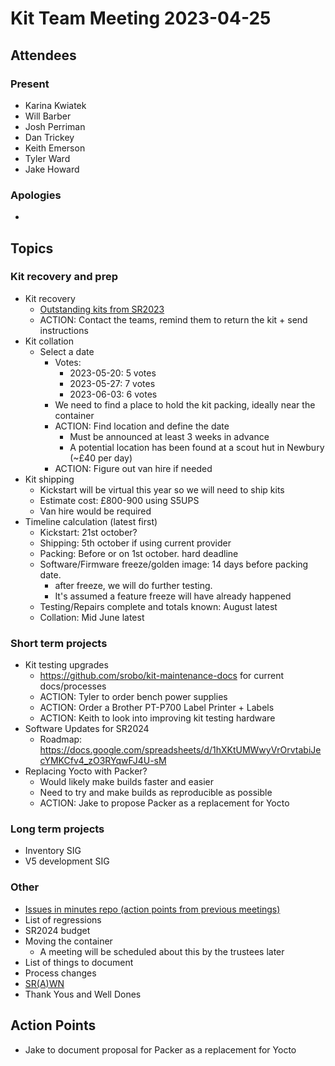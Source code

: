 # Kit Team Meeting 2023-04-25

## Attendees

### Present

- Karina Kwiatek
- Will Barber
- Josh Perriman
- Dan Trickey
- Keith Emerson
- Tyler Ward
- Jake Howard

### Apologies

-

## Topics

### Kit recovery and prep

- Kit recovery
    - [Outstanding kits from SR2023](https://github.com/srobo/kit-logistics/issues?q=is%3Aopen+is%3Aissue+label%3A%22Y%3A+SR2023%22)
    - ACTION: Contact the teams, remind them to return the kit + send instructions
- Kit collation
    - Select a date
        - Votes:
            - 2023-05-20: 5 votes
            - 2023-05-27: 7 votes
            - 2023-06-03: 6 votes
        - We need to find a place to hold the kit packing, ideally near the container
        - ACTION: Find location and define the date
            - Must be announced at least 3 weeks in advance
            - A potential location has been found at a scout hut in Newbury (~£40 per day)
        - ACTION: Figure out van hire if needed
- Kit shipping
    - Kickstart will be virtual this year so we will need to ship kits
    - Estimate cost: £800-900 using S5UPS
    - Van hire would be required
- Timeline calculation (latest first)
    - Kickstart: 21st october?
    - Shipping: 5th october if using current provider
    - Packing: Before or on 1st october. hard deadline
    - Software/Firmware freeze/golden image: 14 days before packing date.
        - after freeze, we will do further testing.
        - It's assumed a feature freeze will have already happened
    - Testing/Repairs complete and totals known: August latest
    - Collation: Mid June latest

### Short term projects

- Kit testing upgrades
    - https://github.com/srobo/kit-maintenance-docs for current docs/processes
    - ACTION: Tyler to order bench power supplies
    - ACTION: Order a Brother PT-P700 Label Printer + Labels
    - ACTION: Keith to look into improving kit testing hardware
- Software Updates for SR2024
    - Roadmap: https://docs.google.com/spreadsheets/d/1hXKtUMWwyVrOrvtabiJecYMKCfv4_zO3RYqwFJ4U-sM
- Replacing Yocto with Packer?
    - Would likely make builds faster and easier
    - Need to try and make builds as reproducible as possible
    - ACTION: Jake to propose Packer as a replacement for Yocto

### Long term projects

- Inventory SIG
- V5 development SIG

### Other

- [Issues in minutes repo (action points from previous meetings)](https://github.com/srobo/kit-team-minutes/issues)
- List of regressions
- SR2024 budget
- Moving the container
    - A meeting will be scheduled about this by the trustees later
- List of things to document
- Process changes
- [SR(A)WN](https://github.com/srobo/srawn/issues)
- Thank Yous and Well Dones

## Action Points

- Jake to document proposal for Packer as a replacement for Yocto

